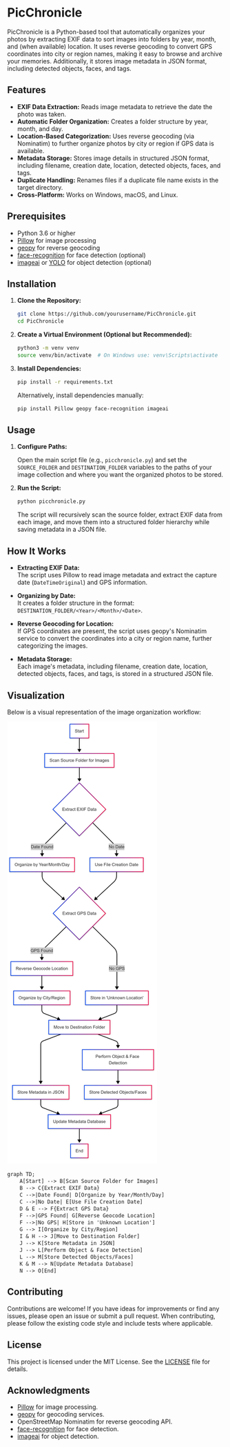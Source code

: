 # PicChronicle

PicChronicle is a Python-based tool that automatically organizes your photos by extracting EXIF data to sort images into folders by year, month, and (when available) location. It uses reverse geocoding to convert GPS coordinates into city or region names, making it easy to browse and archive your memories. Additionally, it stores image metadata in JSON format, including detected objects, faces, and tags.

## Features

- **EXIF Data Extraction:** Reads image metadata to retrieve the date the photo was taken.
- **Automatic Folder Organization:** Creates a folder structure by year, month, and day.
- **Location-Based Categorization:** Uses reverse geocoding (via Nominatim) to further organize photos by city or region if GPS data is available.
- **Metadata Storage:** Stores image details in structured JSON format, including filename, creation date, location, detected objects, faces, and tags.
- **Duplicate Handling:** Renames files if a duplicate file name exists in the target directory.
- **Cross-Platform:** Works on Windows, macOS, and Linux.

## Prerequisites

- Python 3.6 or higher
- [Pillow](https://pypi.org/project/Pillow/) for image processing
- [geopy](https://pypi.org/project/geopy/) for reverse geocoding
- [face-recognition](https://pypi.org/project/face-recognition/) for face detection (optional)
- [imageai](https://pypi.org/project/imageai/) or [YOLO](https://pjreddie.com/darknet/yolo/) for object detection (optional)

## Installation

1. **Clone the Repository:**

   ```bash
   git clone https://github.com/yourusername/PicChronicle.git
   cd PicChronicle
   ```

2. **Create a Virtual Environment (Optional but Recommended):**

   ```bash
   python3 -m venv venv
   source venv/bin/activate  # On Windows use: venv\Scripts\activate
   ```

3. **Install Dependencies:**

   ```bash
   pip install -r requirements.txt
   ```

   Alternatively, install dependencies manually:

   ```bash
   pip install Pillow geopy face-recognition imageai
   ```

## Usage

1. **Configure Paths:**

   Open the main script file (e.g., `picchronicle.py`) and set the `SOURCE_FOLDER` and `DESTINATION_FOLDER` variables to the paths of your image collection and where you want the organized photos to be stored.

2. **Run the Script:**

   ```bash
   python picchronicle.py
   ```

   The script will recursively scan the source folder, extract EXIF data from each image, and move them into a structured folder hierarchy while saving metadata in a JSON file.

## How It Works

- **Extracting EXIF Data:**  
  The script uses Pillow to read image metadata and extract the capture date (`DateTimeOriginal`) and GPS information.

- **Organizing by Date:**  
  It creates a folder structure in the format: `DESTINATION_FOLDER/<Year>/<Month>/<Date>`.

- **Reverse Geocoding for Location:**  
  If GPS coordinates are present, the script uses geopy's Nominatim service to convert the coordinates into a city or region name, further categorizing the images.

- **Metadata Storage:**  
  Each image's metadata, including filename, creation date, location, detected objects, faces, and tags, is stored in a structured JSON file.

## Visualization

Below is a visual representation of the image organization workflow:

![Workflow Diagram](assets/PicChronicle_FlowChart.png)

```mermaid
graph TD;
    A[Start] --> B[Scan Source Folder for Images]
    B --> C{Extract EXIF Data}
    C -->|Date Found| D[Organize by Year/Month/Day]
    C -->|No Date| E[Use File Creation Date]
    D & E --> F{Extract GPS Data}
    F -->|GPS Found| G[Reverse Geocode Location]
    F -->|No GPS| H[Store in 'Unknown Location']
    G --> I[Organize by City/Region]
    I & H --> J[Move to Destination Folder]
    J --> K[Store Metadata in JSON]
    J --> L[Perform Object & Face Detection]
    L --> M[Store Detected Objects/Faces]
    K & M --> N[Update Metadata Database]
    N --> O[End]
```

## Contributing

Contributions are welcome! If you have ideas for improvements or find any issues, please open an issue or submit a pull request. When contributing, please follow the existing code style and include tests where applicable.

## License

This project is licensed under the MIT License. See the [LICENSE](LICENSE) file for details.

## Acknowledgments

- [Pillow](https://pypi.org/project/Pillow/) for image processing.
- [geopy](https://pypi.org/project/geopy/) for geocoding services.
- OpenStreetMap Nominatim for reverse geocoding API.
- [face-recognition](https://pypi.org/project/face-recognition/) for face detection.
- [imageai](https://pypi.org/project/imageai/) for object detection.
